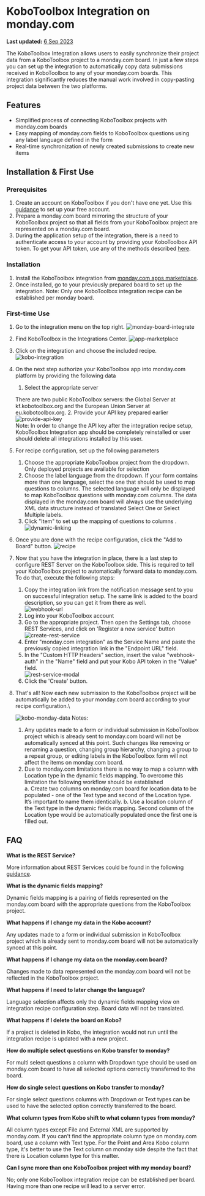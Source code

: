 # KoboToolbox Integration on monday.com
**Last updated:** <a href="https://github.com/kobotoolbox/docs/blob/88636b9deb154f80d83c4da83c8057120ae5d903/source/kobotoolbox_monday_integration.md" class="reference">6 Sep 2023</a>

The KoboToolbox Integration allows users to easily synchronize their project
data from a KoboToolbox project to a monday.com board. In just a few steps you
can set up the integration to automatically copy data submissions received in
KoboToolbox to any of your monday.com boards. This integration significantly
reduces the manual work involved in copy-pasting project data between the two
platforms.

## Features

- Simplified process of connecting KoboToolbox projects with monday.com boards
- Easy mapping of monday.com fields to KoboToolbox questions using any label
  language defined in the form
- Real-time synchronization of newly created submissions to create new items

## Installation & First Use

### Prerequisites

1.  Create an account on KoboToolbox if you don't have one yet. Use this
    [guidance](https://support.kobotoolbox.org/creating_account.html) to set up
    your free account.
2.  Prepare a monday.com board mirroring the structure of your KoboToolbox
    project so that all fields from your KoboToolbox project are represented on
    a monday.com board.
3.  During the application setup of the integration, there is a need to
    authenticate access to your account by providing your KoboToolbox API token.
    To get your API token, use any of the methods described
    [here](https://support.kobotoolbox.org/api.html?highlight=api%20token).

### Installation

1.  Install the KoboToolbox integration from
    [monday.com apps marketplace](https://monday.com/marketplace).
2.  Once installed, go to your previously prepared board to set up the
    integration.
    Note: Only one KoboToolbox integration recipe can be established per monday board.

### First-time Use

1.  Go to the integration menu on the top right.
    ![monday-board-integrate](/images/kobotoolbox_monday_integration/monday-board-integrate.png)
2.  Find KoboToolbox in the Integrations Center.
    ![app-marketplace](/images/kobotoolbox_monday_integration/find-integration.png)
3.  Click on the integration and choose the included recipe.
    ![kobo-integration](/images/kobotoolbox_monday_integration/choose-recipe.png)
4.  On the next step authorize your KoboToolbox app into monday.com platform by providing the following data
    1. Select the appropriate server
    
    There are two public KoboToolbox servers: the Global Server at kf.kobotoolbox.org and the European Union Server at eu.kobotoolbox.org.
    2. Provide your API key prepared earlier ![provide-api-key](/images/kobotoolbox_monday_integration/provide-api-key.png)  
    Note: In order to change the API key after the integration recipe setup, KoboToolbox Integration app should be completely reinstalled or user should delete all integrations installed by this user.
5. For recipe configuration, set up the following parameters
    1.  Choose the appropriate KoboToolbox project from the dropdown. Only
        deployed projects are available for selection
    2.  Choose the label language from the dropdown. If your form contains more
        than one language, select the one that should be used to map questions
        to columns. The selected language will only be displayed to map
        KoboToolbox questions with monday.com columns. The data displayed in the
        monday.com board will always use the underlying XML data structure
        instead of translated Select One or Select Multiple labels.
    3.  Click "Item" to set up the mapping of questions to columns .
        ![dynamic-linking](/images/kobotoolbox_monday_integration/item-mapping.png)
6.  Once you are done with the recipe configuration, click the "Add to Board"
    button. ![recipe](/images/kobotoolbox_monday_integration/recipe-config.png)
7.  Now that you have the integration in place, there is a last step to
    configure REST Server on the KoboToolbox side. This is required to tell your
    KoboToolbox project to automatically forward data to monday.com. To do that,
    execute the following steps:
    1.  Copy the integration link from the notification message sent to you on
        successful integration setup. The same link is added to the board
        description, so you can get it from there as well.\
        ![webhook-url](/images/kobotoolbox_monday_integration/description-link.png)
    2.  Log into your KoboToolbox account
    3.  Go to the appropriate project. Then open the Settings tab, choose REST
        Services, and click on 'Register a new service' button\
        ![create-rest-service](/images/kobotoolbox_monday_integration/create-rest-service.png)
    4.  Enter "monday.com integration" as the Service Name and paste the
        previously copied integration link in the "Endpoint URL" field.
    5.  In the "Custom HTTP Headers" section, insert the value "webhook-auth" in
        the "Name" field and put your Kobo API token in the "Value" field.\
        ![rest-service-modal](/images/kobotoolbox_monday_integration/rest-service-modal.png)
    6.  Click the 'Create' button.
8.  That's all! Now each new submission to the KoboToolbox project will be
    automatically be added to your monday.com board according to your recipe
    configuration.\

    ![kobo-monday-data](/images/kobotoolbox_monday_integration/kobo-monday-data.png)
    Notes: 
    1. Any updates made to a form or individual submission in KoboToolbox
    project which is already sent to monday.com board will not be automatically
    synced at this point. Such changes like removing or renaming a question,
    changing group hierarchy, changing a group to a repeat group, or editing
    labels in the KoboToolbox form will not affect the items on monday.com
    board.
    2. Due to monday.com limitations there is no way to map a column with Location type in the dynamic fields mapping. To overcome this limitation the following workflow should be established  
      a. Create two columns on monday.com board for location data to be populated - one of the Text type and second of the Location type. It’s important to name them identically. 
      b. Use a location column of the Text type in the dynamic fields mapping.  Second column of the Location type would be automatically populated once the first one is filled out.


## FAQ

**What is the REST Service?**

More information about REST Services could be found in the following
[guidance](https://support.kobotoolbox.org/rest_services.html).

**What is the dynamic fields mapping?**

Dynamic fields mapping is a pairing of fields represented on the monday.com
board with the appropriate questions from the KoboToolbox project.

**What happens if I change my data in the Kobo account?**

Any updates made to a form or individual submission in KoboToolbox project which
is already sent to monday.com board will not be automatically synced at this
point.

**What happens if I change my data on the monday.com board?**

Changes made to data represented on the monday.com board will not be reflected
in the KoboToolbox project.

**What happens if I need to later change the language?**

Language selection affects only the dynamic fields mapping view on integration
recipe configuration step. Board data will not be translated.

**What happens if I delete the board on Kobo?**

If a project is deleted in Kobo, the integration would not run until the
integration recipe is updated with a new project.

**How do multiple select questions on Kobo transfer to monday?**

For multi select questions a column with Dropdown type should be used on
monday.com board to have all selected options correctly transferred to the
board.

**How do single select questions on Kobo transfer to monday?**

For single select questions columns with Dropdown or Text types can be used to
have the selected option correctly transferred to the board.

**What column types from Kobo shift to what column types from monday?**

All column types except File and External XML are supported by monday.com. If
you can't find the appropriate column type on monday.com board, use a column
with Text type. For the Point and Area Kobo column type, it's better to use the Text
column on monday side despite the fact that there is Location column type for
this matter.

**Can I sync more than one KoboToolbox project with my monday board?**

No; only one KoboToolbox integration recipe can be established per board. 
Having more than one recipe will lead to a server error.
